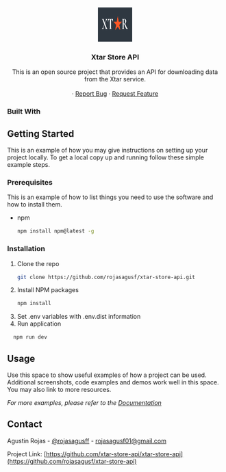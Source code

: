 <!-- PROJECT LOGO -->
<br />
<div align="center">
  <a href="https://github.com/rojasagusf/xtar-store-api">
    <img src="images/logo-xtar.png" alt="Logo" width="80" height="80">
  </a>

<h3 align="center">Xtar Store API</h3>

  <p align="center">
    This is an open source project that provides an API for downloading data from the Xtar service.
    <br />
    <br />
    ·
    <a href="https://github.com/rojasagusf/xtar-store-api/issues">Report Bug</a>
    ·
    <a href="https://github.com/rojasagusf/xtar-store-api/issues">Request Feature</a>
  </p>
</div>

### Built With

<!-- GETTING STARTED -->
## Getting Started

This is an example of how you may give instructions on setting up your project locally.
To get a local copy up and running follow these simple example steps.

### Prerequisites

This is an example of how to list things you need to use the software and how to install them.
* npm
  ```sh
  npm install npm@latest -g
  ```

### Installation
1. Clone the repo
   ```sh
   git clone https://github.com/rojasagusf/xtar-store-api.git
   ```
2. Install NPM packages
   ```sh
   npm install
   ```
3. Set .env variables with .env.dist information
4. Run application
  ```sh
    npm run dev
  ```

<!-- USAGE EXAMPLES -->
## Usage

Use this space to show useful examples of how a project can be used. Additional screenshots, code examples and demos work well in this space. You may also link to more resources.

_For more examples, please refer to the [Documentation](https://example.com)_


<!-- CONTACT -->
## Contact

Agustin Rojas - [@rojasagusff](https://twitter.com/rojasagusff) - rojasagusf01@gmail.com

Project Link: [https://github.com/xtar-store-api/xtar-store-api](https://github.com/rojasagusf/xtar-store-api)
